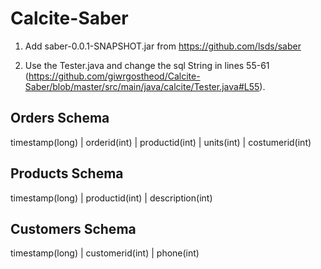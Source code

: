 # Calcite-Saber
1) Add saber-0.0.1-SNAPSHOT.jar from https://github.com/lsds/saber

2) Use the Tester.java and change the sql String in lines 55-61 (https://github.com/giwrgostheod/Calcite-Saber/blob/master/src/main/java/calcite/Tester.java#L55).

Orders Schema
-------------------------
timestamp(long) | orderid(int) | productid(int) | units(int) | costumerid(int)

Products Schema
-------------------------
timestamp(long) | productid(int) | description(int) 

Customers Schema
-------------------------
timestamp(long) | customerid(int) | phone(int) 


